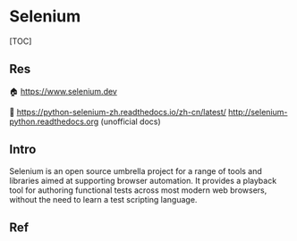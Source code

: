 # Selenium


[TOC]



## Res
🏠 https://www.selenium.dev

📂 https://python-selenium-zh.readthedocs.io/zh-cn/latest/
http://selenium-python.readthedocs.org (unofficial docs)



## Intro
Selenium is an open source umbrella project for a range of tools and libraries aimed at supporting browser automation. It provides a playback tool for authoring functional tests across most modern web browsers, without the need to learn a test scripting language.



## Ref
[python-selenium开发（1：基础用法）]: http://t.csdnimg.cn/3zSfI
[selenium 八种元素定位方式(详细)+span定位有一个问题求解]: http://t.csdnimg.cn/7uuXF

[Selenium python Error: element could not be scrolled into view]: https://stackoverflow.com/questions/56085152/selenium-python-error-element-could-not-be-scrolled-into-view
